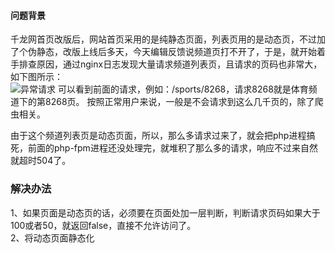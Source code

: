 #### 问题背景
千龙网首页改版后，网站首页采用的是纯静态页面，列表页用的是动态页，不过加了个伪静态，改版上线后多天，今天编辑反馈说频道页打不开了，于是，就开始着手排查原因，通过nginx日志发现大量请求频道列表页，且请求的页码也非常大，如下图所示：  
![异常请求](https://upload-images.jianshu.io/upload_images/9899281-f1f008d682f23cd0.png?imageMogr2/auto-orient/strip%7CimageView2/2/w/1240)
可以看到前面的请求，例如：/sports/8268，请求8268就是体育频道下的第8268页。
按照正常用户来说，一般是不会请求到这么几千页的，除了爬虫相关。

由于这个频道列表页是动态页面，所以，那么多请求过来了，就会把php进程搞死，前面的php-fpm进程还没处理完，就堆积了那么多的请求，响应不过来自然就超时504了。

### 解决办法
1、如果页面是动态页的话，必须要在页面处加一层判断，判断请求页码如果大于100或者50，就返回false，直接不允许访问了。  
2、将动态页面静态化
